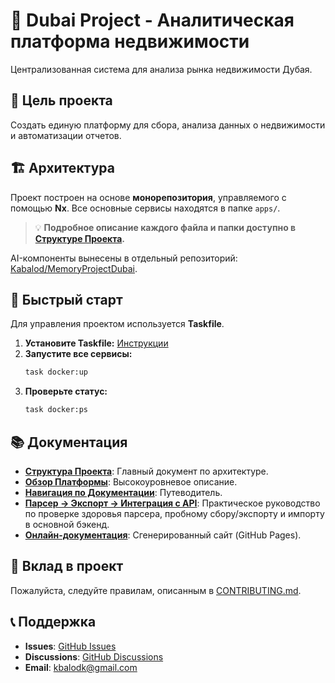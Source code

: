 
# 🚀 Dubai Project - Аналитическая платформа недвижимости

Централизованная система для анализа рынка недвижимости Дубая.

## 🎯 Цель проекта

Создать единую платформу для сбора, анализа данных о недвижимости и автоматизации отчетов.

## 🏗️ Архитектура

Проект построен на основе **монорепозитория**, управляемого с помощью **Nx**. Все основные сервисы находятся в папке `apps/`.

> 💡 **Подробное описание каждого файла и папки доступно в [Структуре Проекта](./docs/PROJECT_STRUCTURE.md).**

AI-компоненты вынесены в отдельный репозиторий: [Kabalod/MemoryProjectDubai](https://github.com/Kabalod/MemoryProjectDubai).

## 🚀 Быстрый старт

Для управления проектом используется **Taskfile**.

1.  **Установите Taskfile:** [Инструкции](https://taskfile.dev/installation/)
2.  **Запустите все сервисы:**
    ```bash
    task docker:up
    ```
3.  **Проверьте статус:**
    ```bash
    task docker:ps
    ```

## 📚 Документация

- **[Структура Проекта](./docs/PROJECT_STRUCTURE.md)**: Главный документ по архитектуре.
- **[Обзор Платформы](./docs/OVERVIEW.md)**: Высокоуровневое описание.
- **[Навигация по Документации](./docs/NAVIGATION.md)**: Путеводитель.
- **[Парсер → Экспорт → Интеграция с API](./docs/parser-api-integration.md)**: Практическое руководство по проверке здоровья парсера, пробному сбору/экспорту и импорту в основной бэкенд.
- **[Онлайн-документация](https://kabalod.github.io/Workerproject/)**: Сгенерированный сайт (GitHub Pages).

## 🤝 Вклад в проект

Пожалуйста, следуйте правилам, описанным в [CONTRIBUTING.md](./docs/CONTRIBUTING.md).

## 📞 Поддержка

- **Issues**: [GitHub Issues](https://github.com/Kabalod/Workerproject/issues)
- **Discussions**: [GitHub Discussions](https://github.com/Kabalod/Workerproject/discussions)
- **Email**: kbalodk@gmail.com
